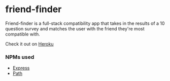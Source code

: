 # friend-finder

Friend-finder is a full-stack compatibility app that takes in the results of a 10 question survey and matches the user with the friend they're most compatible with. 

Check it out on [Heroku](https://zandy-friend-finder.herokuapp.com/)

### NPMs used

- [Express](https://www.npmjs.com/package/express)
- [Path](https://www.npmjs.com/package/path)